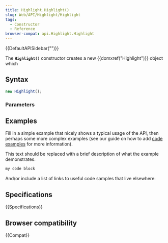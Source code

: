 ```yaml
---
title: Highlight.Highlight()
slug: Web/API/Highlight/Highlight
tags:
  - Constructor
  - Reference
browser-compat: api.Highlight.Highlight
---
```

{{DefaultAPISidebar("")}}

The **`Highlight()`** constructor creates a new {{domxref("Highlight")}} object which 

## Syntax

```js
new Highlight();
```

### Parameters



## Examples

Fill in a simple example that nicely shows a typical usage of the API, then perhaps some more complex examples (see our guide on how to add [code examples](/en-US/docs/MDN/Contribute/Structures/Code_examples) for more information).

This text should be replaced with a brief description of what the example demonstrates.

```js
my code block
```

And/or include a list of links to useful code samples that live elsewhere:

## Specifications

{{Specifications}}

## Browser compatibility

{{Compat}}

